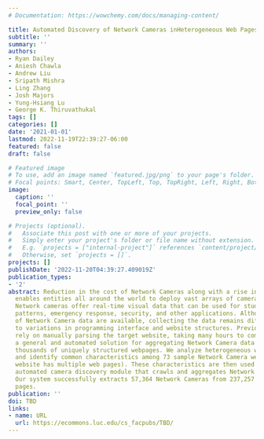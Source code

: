 ```yaml
---
# Documentation: https://wowchemy.com/docs/managing-content/

title: Automated Discovery of Network Cameras inHeterogeneous Web Pages
subtitle: ''
summary: ''
authors:
- Ryan Dailey
- Aniesh Chawla
- Andrew Liu
- Sripath Mishra
- Ling Zhang
- Josh Majors
- Yung-Hsiang Lu
- George K. Thiruvathukal
tags: []
categories: []
date: '2021-01-01'
lastmod: 2022-11-19T22:39:27-06:00
featured: false
draft: false

# Featured image
# To use, add an image named `featured.jpg/png` to your page's folder.
# Focal points: Smart, Center, TopLeft, Top, TopRight, Left, Right, BottomLeft, Bottom, BottomRight.
image:
  caption: ''
  focal_point: ''
  preview_only: false

# Projects (optional).
#   Associate this post with one or more of your projects.
#   Simply enter your project's folder or file name without extension.
#   E.g. `projects = ["internal-project"]` references `content/project/deep-learning/index.md`.
#   Otherwise, set `projects = []`.
projects: []
publishDate: '2022-11-20T04:39:27.409019Z'
publication_types:
- '2'
abstract: Reduction in the cost of Network Cameras along with a rise in connectivity
  enables entities all around the world to deploy vast arrays of camera networks.
  Network cameras offer real-time visual data that can be used for studying traffic
  patterns, emergency response, security, and other applications. Although many sources
  of Network Camera data are available, collecting the data remains difficult due
  to variations in programming interface and website structures. Previous solutions
  rely on manually parsing the target website, taking many hours to complete. We create
  a general and automated solution for aggregating Network Camera data spread across
  thousands of uniquely structured webpages. We analyze heterogeneous webpage structures
  and identify common characteristics among 73 sample Network Camera websites (each
  website has multiple web pages). These characteristics are then used to build an
  automated camera discovery module that crawls and aggregates Network Camera data.
  Our system successfully extracts 57,364 Network Cameras from 237,257 unique web
  pages.
publication: ''
doi: TBD
links:
- name: URL
  url: https://ecommons.luc.edu/cs_facpubs/TBD/
---
```

